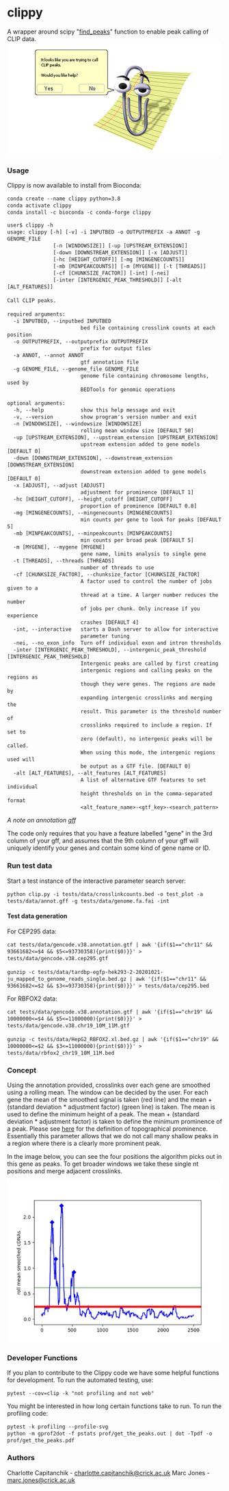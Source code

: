 # clippy
A wrapper around scipy "[find_peaks](https://docs.scipy.org/doc/scipy/reference/generated/scipy.signal.find_peaks.html)" function to enable peak calling of CLIP data.
![A dumb joke](smallerclippy.png)

### Usage

Clippy is now available to install from Bioconda:
```
conda create --name clippy python=3.8
conda activate clippy
conda install -c bioconda -c conda-forge clippy 
```

```
user$ clippy -h
usage: clippy [-h] [-v] -i INPUTBED -o OUTPUTPREFIX -a ANNOT -g GENOME_FILE
               [-n [WINDOWSIZE]] [-up [UPSTREAM_EXTENSION]]
               [-down [DOWNSTREAM_EXTENSION]] [-x [ADJUST]]
               [-hc [HEIGHT_CUTOFF]] [-mg [MINGENECOUNTS]]
               [-mb [MINPEAKCOUNTS]] [-m [MYGENE]] [-t [THREADS]]
               [-cf [CHUNKSIZE_FACTOR]] [-int] [-nei]
               [-inter [INTERGENIC_PEAK_THRESHOLD]] [-alt [ALT_FEATURES]]

Call CLIP peaks.

required arguments:
  -i INPUTBED, --inputbed INPUTBED
                        bed file containing crosslink counts at each position
  -o OUTPUTPREFIX, --outputprefix OUTPUTPREFIX
                        prefix for output files
  -a ANNOT, --annot ANNOT
                        gtf annotation file
  -g GENOME_FILE, --genome_file GENOME_FILE
                        genome file containing chromosome lengths, used by
                        BEDTools for genomic operations

optional arguments:
  -h, --help            show this help message and exit
  -v, --version         show program's version number and exit
  -n [WINDOWSIZE], --windowsize [WINDOWSIZE]
                        rolling mean window size [DEFAULT 50]
  -up [UPSTREAM_EXTENSION], --upstream_extension [UPSTREAM_EXTENSION]
                        upstream extension added to gene models [DEFAULT 0]
  -down [DOWNSTREAM_EXTENSION], --downstream_extension [DOWNSTREAM_EXTENSION]
                        downstream extension added to gene models [DEFAULT 0]
  -x [ADJUST], --adjust [ADJUST]
                        adjustment for prominence [DEFAULT 1]
  -hc [HEIGHT_CUTOFF], --height_cutoff [HEIGHT_CUTOFF]
                        proportion of prominence [DEFAULT 0.8]
  -mg [MINGENECOUNTS], --mingenecounts [MINGENECOUNTS]
                        min counts per gene to look for peaks [DEFAULT 5]
  -mb [MINPEAKCOUNTS], --minpeakcounts [MINPEAKCOUNTS]
                        min counts per broad peak [DEFAULT 5]
  -m [MYGENE], --mygene [MYGENE]
                        gene name, limits analysis to single gene
  -t [THREADS], --threads [THREADS]
                        number of threads to use
  -cf [CHUNKSIZE_FACTOR], --chunksize_factor [CHUNKSIZE_FACTOR]
                        A factor used to control the number of jobs given to a
                        thread at a time. A larger number reduces the number
                        of jobs per chunk. Only increase if you experience
                        crashes [DEFAULT 4]
  -int, --interactive   starts a Dash server to allow for interactive
                        parameter tuning
  -nei, --no_exon_info  Turn off individual exon and intron thresholds
  -inter [INTERGENIC_PEAK_THRESHOLD], --intergenic_peak_threshold [INTERGENIC_PEAK_THRESHOLD]
                        Intergenic peaks are called by first creating
                        intergenic regions and calling peaks on the regions as
                        though they were genes. The regions are made by
                        expanding intergenic crosslinks and merging the
                        result. This parameter is the threshold number of
                        crosslinks required to include a region. If set to
                        zero (default), no intergenic peaks will be called.
                        When using this mode, the intergenic regions used will
                        be output as a GTF file. [DEFAULT 0]
  -alt [ALT_FEATURES], --alt_features [ALT_FEATURES]
                        A list of alternative GTF features to set individual
                        height thresholds on in the comma-separated format
                        <alt_feature_name>-<gtf_key>-<search_pattern>
```

*A note on annotation gff*

The code only requires that you have a feature labelled "gene" in the 3rd column of your gff, and assumes that the 9th column of your gff will uniquely identify your genes and contain some kind of gene name or ID.

### Run test data

Start a test instance of the interactive parameter search server:

```
python clip.py -i tests/data/crosslinkcounts.bed -o test_plot -a tests/data/annot.gff -g tests/data/genome.fa.fai -int
```

#### Test data generation

For CEP295 data:

```
cat tests/data/gencode.v38.annotation.gtf | awk '{if($1=="chr11" && 93661682<=$4 && $5<=93730358){print($0)}}' > tests/data/gencode.v38.cep295.gtf

gunzip -c tests/data/tardbp-egfp-hek293-2-20201021-ju_mapped_to_genome_reads_single.bed.gz | awk '{if($1=="chr11" && 93661682<=$2 && $3<=93730358){print($0)}}' > tests/data/cep295.bed
```

For RBFOX2 data:

```
cat tests/data/gencode.v38.annotation.gtf | awk '{if($1=="chr19" && 10000000<=$4 && $5<=11000000){print($0)}}' > tests/data/gencode.v38.chr19_10M_11M.gtf

gunzip -c tests/data/HepG2_RBFOX2.xl.bed.gz | awk '{if($1=="chr19" && 10000000<=$2 && $3<=11000000){print($0)}}' > tests/data/rbfox2_chr19_10M_11M.bed
```

### Concept
Using the annotation provided, crosslinks over each gene are smoothed using a rolling mean. The window can be decided by the user. For each gene the mean of the smoothed signal is taken (red line) and the mean + (standard deviation * adjustment factor) (green line) is taken. The mean is used to define the minimum height of a peak. The mean + (standard deviation * adjustment factor) is taken to define the minimum prominence of a peak. Please see [here](https://en.wikipedia.org/wiki/Topographic_prominence#:~:text=The%20prominence%20of%20a%20peak,or%20key%20saddle%2C%20or%20linking) for the definition of topographical prominence. Essentially this parameter allows that we do not call many shallow peaks in a region where there is a clearly more prominent peak. 

In the image below, you can see the four positions the algorithm picks out in this gene as peaks. To get broader windows we take these single nt positions and merge adjacent crosslinks.

![Image of gene](pmt2_demo.png)


### Developer Functions

If you plan to contribute to the Clippy code we have some helpful functions for development. To run the automated testing, use:

```
pytest --cov=clip -k "not profiling and not web"
```

You might be interested in how long certain functions take to run. To run the profiling code:

```
pytest -k profiling --profile-svg
python -m gprof2dot -f pstats prof/get_the_peaks.out | dot -Tpdf -o prof/get_the_peaks.pdf
```


### Authors
Charlotte Capitanchik - charlotte.capitanchik@crick.ac.uk
Marc Jones - marc.jones@crick.ac.uk
